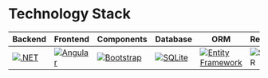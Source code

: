 
# Technology Stack

| **Backend** | **Frontend** | **Components** | **Database** | **ORM** | **Realtime** |
| --- | --- | --- | --- | -- | -- |
| [ ![.NET](https://img.shields.io/badge/.NET-512BD4?logo=dotnet&logoColor=fff)](#) | [![Angular](https://img.shields.io/badge/Angular-%23DD0031.svg?logo=angular&logoColor=white)](#) | [![Bootstrap](https://img.shields.io/badge/Bootstrap-7952B3?logo=bootstrap&logoColor=fff)](#) | [![SQLite](https://img.shields.io/badge/SQLite-%2307405e.svg?logo=sqlite&logoColor=white)](#) | [![Entity Framework](https://img.shields.io/badge/-Entity_Framework-8C3D65?logo=dotnet&logoColor=white)](#) | ![SignalR](https://img.shields.io/badge/-SignalR-fff?style=flat&logo=signalr&logoColor=blue)
